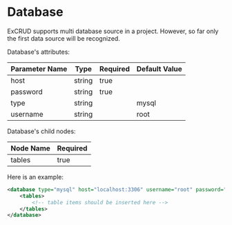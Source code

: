 # Database

ExCRUD supports multi database source in a project. However, so far only the first data source will be recognized.

Database's attributes:

| Parameter Name |   Type   | Required | Default Value |
|    ----        |  ----    |   ----   |     ----      |
|    host        |  string  |   true   |               |
|    password    |  string  |   true   |               |
|    type        |  string  |          |     mysql     |
|    username    |  string  |          |     root      |

Database's child nodes:

|   Node Name   | Required |
|   ----        |   ----   |
|   tables      |   true   |


Here is an example:

```xml
<database type="mysql" host="localhost:3306" username="root" password="123456">
    <tables>
        <!-- table items should be inserted here -->
    </tables>
</database>
```